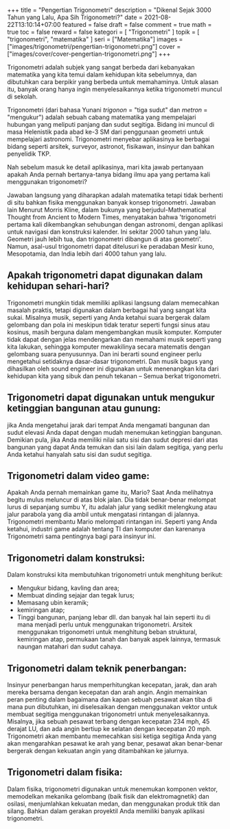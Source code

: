 +++
title = "Pengertian Trigonometri"
description = "Dikenal Sejak 3000 Tahun yang Lalu, Apa Sih Trigonometri?"
date = 2021-08-22T13:10:14+07:00
featured = false
draft = false
comment = true
math = true
toc = false
reward = false
kategori = [
  "Trigonometri"
]
topik = [
  "trigonometri", "matematika"
]
seri = ["Matematika"]
images = ["images/trigonometri/pengertian-trigonometri.png"]
cover = ["images/cover/cover-pengertian-trigonometri.png"]
+++

Trigonometri adalah subjek yang sangat berbeda dari kebanyakan matematika yang kita temui dalam kehidupan kita sebelumnya, dan dibutuhkan cara berpikir yang berbeda untuk memahaminya. Untuk alasan itu, banyak orang hanya ingin menyelesaikannya ketika trigonometri muncul di sekolah.
 
Trigonometri (dari bahasa Yunani *trigonon* = "tiga sudut" dan *metron* = "mengukur") adalah sebuah cabang matematika yang mempelajari hubungan yang meliputi panjang dan sudut segitiga. Bidang ini muncul di masa Helenistik pada abad ke-3 SM dari penggunaan geometri untuk mempelajari astronomi. Trigonometri menyebar aplikasinya ke berbagai bidang seperti arsitek, surveyor, astronot, fisikawan, insinyur dan bahkan penyelidik TKP.

Nah sebelum masuk ke detail aplikasinya, mari kita jawab pertanyaan apakah Anda pernah bertanya-tanya bidang ilmu apa yang pertama kali menggunakan trigonometri?

Jawaban langsung yang diharapkan adalah matematika tetapi tidak berhenti di situ bahkan fisika menggunakan banyak konsep trigonometri. Jawaban lain Menurut Morris Kline, dalam bukunya yang berjudul-Mathematical Thought from Ancient to Modern Times, menyatakan bahwa 'trigonometri pertama kali dikembangkan sehubungan dengan astronomi, dengan aplikasi untuk navigasi dan konstruksi kalender. Ini sekitar 2000 tahun yang lalu. Geometri jauh lebih tua, dan trigonometri dibangun di atas geometri'. Namun, asal-usul trigonometri dapat ditelusuri ke peradaban Mesir kuno, Mesopotamia, dan India lebih dari 4000 tahun yang lalu.


## Apakah trigonometri dapat digunakan dalam kehidupan sehari-hari?
Trigonometri mungkin tidak memiliki aplikasi langsung dalam memecahkan masalah praktis, tetapi digunakan dalam berbagai hal yang sangat kita sukai. Misalnya musik, seperti yang Anda ketahui suara bergerak dalam gelombang dan pola ini meskipun tidak teratur seperti fungsi sinus atau kosinus, masih berguna dalam mengembangkan musik komputer. Komputer tidak dapat dengan jelas mendengarkan dan memahami musik seperti yang kita lakukan, sehingga komputer mewakilinya secara matematis dengan gelombang suara penyusunnya. Dan ini berarti sound engineer perlu mengetahui setidaknya dasar-dasar trigonometri. Dan musik bagus yang dihasilkan oleh sound engineer ini digunakan untuk menenangkan kita dari kehidupan kita yang sibuk dan penuh tekanan – Semua berkat trigonometri.

## Trigonometri dapat digunakan untuk mengukur ketinggian bangunan atau gunung:
jika Anda mengetahui jarak dari tempat Anda mengamati bangunan dan sudut elevasi Anda dapat dengan mudah menemukan ketinggian bangunan. Demikian pula, jika Anda memiliki nilai satu sisi dan sudut depresi dari atas bangunan yang dapat Anda temukan dan sisi lain dalam segitiga, yang perlu Anda ketahui hanyalah satu sisi dan sudut segitiga.

## Trigonometri dalam video game:
Apakah Anda pernah memainkan game itu, Mario? Saat Anda melihatnya begitu mulus meluncur di atas blok jalan. Dia tidak benar-benar melompat lurus di sepanjang sumbu Y, itu adalah jalur yang sedikit melengkung atau jalur parabola yang dia ambil untuk mengatasi rintangan di jalannya. Trigonometri membantu Mario melompati rintangan ini. Seperti yang Anda ketahui, industri game adalah tentang TI dan komputer dan karenanya Trigonometri sama pentingnya bagi para insinyur ini.

## Trigonometri dalam konstruksi:
Dalam konstruksi kita membutuhkan trigonometri untuk menghitung berikut:

- Mengukur bidang, kavling dan area;
- Membuat dinding sejajar dan tegak lurus;
- Memasang ubin keramik;
- kemiringan atap;
- Tinggi bangunan, panjang lebar dll. dan banyak hal lain seperti itu di mana menjadi perlu untuk menggunakan trigonometri.
Arsitek menggunakan trigonometri untuk menghitung beban struktural, kemiringan atap, permukaan tanah dan banyak aspek lainnya, termasuk naungan matahari dan sudut cahaya.


## Trigonometri dalam teknik penerbangan:
Insinyur penerbangan harus memperhitungkan kecepatan, jarak, dan arah mereka bersama dengan kecepatan dan arah angin. Angin memainkan peran penting dalam bagaimana dan kapan sebuah pesawat akan tiba di mana pun dibutuhkan, ini diselesaikan dengan menggunakan vektor untuk membuat segitiga menggunakan trigonometri untuk menyelesaikannya. Misalnya, jika sebuah pesawat terbang dengan kecepatan 234 mph, 45 derajat LU, dan ada angin bertiup ke selatan dengan kecepatan 20 mph. Trigonometri akan membantu memecahkan sisi ketiga segitiga Anda yang akan mengarahkan pesawat ke arah yang benar, pesawat akan benar-benar bergerak dengan kekuatan angin yang ditambahkan ke jalurnya.

## Trigonometri dalam fisika:
Dalam fisika, trigonometri digunakan untuk menemukan komponen vektor, memodelkan mekanika gelombang (baik fisik dan elektromagnetik) dan osilasi, menjumlahkan kekuatan medan, dan menggunakan produk titik dan silang. Bahkan dalam gerakan proyektil Anda memiliki banyak aplikasi trigonometri.
